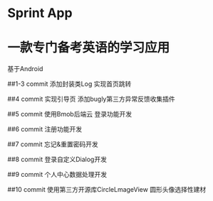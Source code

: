 # Sprint App
# 一款专门备考英语的学习应用
基于Android

##1-3 commit
添加封装类Log
实现首页跳转

##4 commit
实现引导页
添加bugly第三方异常反馈收集插件

##5 commit
使用Bmob后端云 登录功能开发

##6 commit
注册功能开发 

##7 commit
忘记&重置密码开发

##8 commit
登录自定义Dialog开发

##9 commit
个人中心数据处理开发

##10 commit
使用第三方开源库CircleLmageView
圆形头像选择性建材
